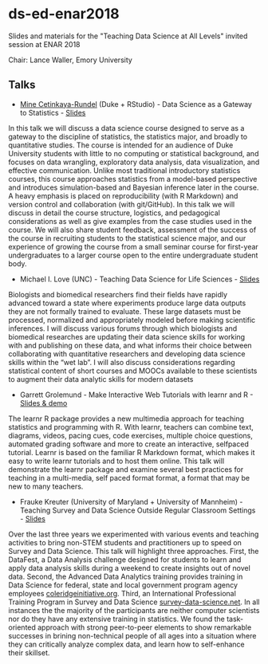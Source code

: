 # ds-ed-enar2018

Slides and materials for the "Teaching Data Science at All Levels" invited session at ENAR 2018

Chair: Lance Waller, Emory University

## Talks

- [Mine Cetinkaya-Rundel](@minebocek) (Duke + RStudio) - Data Science as a Gateway to Statistics - [Slides]()

In this talk we will discuss a data science course designed to
serve as a gateway to the discipline of statistics, the statistics
major, and broadly to quantitative studies. The course is
intended for an audience of Duke University students with little
to no computing or statistical background, and focuses on
data wrangling, exploratory data analysis, data visualization,
and effective communication. Unlike most traditional introductory
statistics courses, this course approaches statistics
from a model-based perspective and introduces simulation-based
and Bayesian inference later in the course. A heavy
emphasis is placed on reproducibility (with R Markdown) and
version control and collaboration (with git/GitHub). In this
talk we will discuss in detail the course structure, logistics,
and pedagogical considerations as well as give examples
from the case studies used in the course. We will also share
student feedback, assessment of the success of the course
in recruiting students to the statistical science major, and
our experience of growing the course from a small seminar
course for first-year undergraduates to a larger course open to
the entire undergraduate student body.

- Michael I. Love (UNC) - Teaching Data Science for Life Sciences - [Slides](https://goo.gl/5s2HXL)

Biologists and biomedical researchers find their fields have
rapidly advanced toward a state where experiments produce
large data outputs they are not formally trained to evaluate.
These large datasets must be processed, normalized and
appropriately modeled before making scientific inferences.
I will discuss various forums through which biologists and 
biomedical researches are updating their data science skills
for working with and publishing on these data, and what
informs their choice between collaborating with quantitative
researchers and developing data science skills within
the “wet lab”. I will also discuss considerations regarding
statistical content of short courses and MOOCs available
to these scientists to augment their data analytic skills for
modern datasets

- Garrett Grolemund - Make Interactive Web Tutorials with learnr and R - [Slides & demo](https://vimeo.com/261761874)

The learnr R package provides a new multimedia approach
for teaching statistics and programming with R. With learnr,
teachers can combine text, diagrams, videos, pacing cues,
code exercises, multiple choice questions, automated
grading software and more to create an interactive, selfpaced
tutorial. Learnr is based on the familiar R Markdown
format, which makes it easy to write learnr tutorials and
to host them online. This talk will demonstrate the learnr
package and examine several best practices for teaching in
a multi-media, self paced format format, a format that may
be new to many teachers.

- Frauke Kreuter (University of Maryland + University of Mannheim) - Teaching Survey and Data Science Outside Regular Classroom Settings - [Slides](/slides/Kreuter_ENAR_03252018.pdf)

Over the last three years we experimented with various
events and teaching activities to bring non-STEM students
and practitioners up to speed on Survey and Data
Science. This talk will highlight three approaches. First, the
DataFest, a Data Analysis challenge designed for students
to learn and apply data analysis skills during a weekend
to create insights out of novel data. Second, the Advanced
Data Analytics training provides training in Data Science 
for federal, state and local government program agency
employees [coleridgeinitiative.org](http://coleridgeinitiative.org/). Third, an
International Professional Training Program in Survey and
Data Science [survey-data-science.net](http://survey-data-science.net/). In all
instances the the majority of the participants are neither
computer scientists nor do they have any extensive training
in statistics. We found the task-oriented approach with
strong peer-to-peer elements to show remarkable successes
in brining non-technical people of all ages into a situation
where they can critically analyze complex data, and learn
how to self-enhance their skillset.
